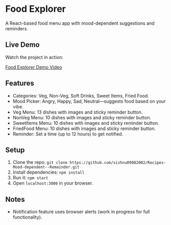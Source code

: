 # Food Explorer

A React-based food menu app with mood-dependent suggestions and reminders.

## Live Demo 

Watch the project in action:

[Food Explorer Demo Video](https://drive.google.com/drive/home)



## Features
- Categories: Veg, Non-Veg, Soft Drinks, Sweet Items, Fried Food.
- Mood Picker: Angry, Happy, Sad, Neutral—suggests food based on your vibe.
- Veg Menu: 13 dishes with images and sticky reminder button.
- NonVeg Menu: 10 dishes with images and sticky reminder button.
- SweetItems Menu: 10 dishes with images and sticky reminder button.
- FriedFood Menu: 10 dishes with images and sticky reminder button.
- Reminder: Set a time (up to 12 hours) to get notified.

## Setup
1. Clone the repo: `git clone https://github.com/vishnu09082002/Recipes-Mood-dependent--Remainder.git`
2. Install dependencies: `npm install`
3. Run it: `npm start`
4. Open `localhost:3000` in your browser.

## Notes
- Notification feature uses browser alerts (work in progress for full functionality).
